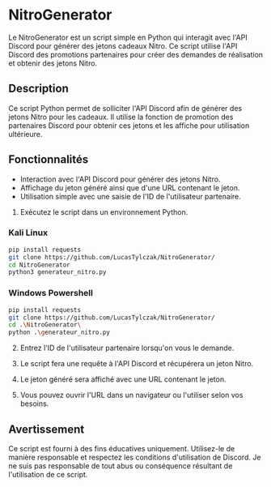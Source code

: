 # NitroGenerator

Le NitroGenerator est un script simple en Python qui interagit avec l'API Discord pour générer des jetons cadeaux Nitro. Ce script utilise l'API Discord des promotions partenaires pour créer des demandes de réalisation et obtenir des jetons Nitro.

## Description

Ce script Python permet de solliciter l'API Discord afin de générer des jetons Nitro pour les cadeaux. Il utilise la fonction de promotion des partenaires Discord pour obtenir ces jetons et les affiche pour utilisation ultérieure.

## Fonctionnalités

- Interaction avec l'API Discord pour générer des jetons Nitro.
- Affichage du jeton généré ainsi que d'une URL contenant le jeton.
- Utilisation simple avec une saisie de l'ID de l'utilisateur partenaire.

1. Exécutez le script dans un environnement Python.

### Kali Linux
```bash
pip install requests
git clone https://github.com/LucasTylczak/NitroGenerator/
cd NitroGenerator
python3 generateur_nitro.py
```
### Windows Powershell
```bash
pip install requests
git clone https://github.com/LucasTylczak/NitroGenerator/
cd .\NitroGenerator\
python .\generateur_nitro.py

```
2. Entrez l'ID de l'utilisateur partenaire lorsqu'on vous le demande.

3. Le script fera une requête à l'API Discord et récupérera un jeton Nitro.

4. Le jeton généré sera affiché avec une URL contenant le jeton.

5. Vous pouvez ouvrir l'URL dans un navigateur ou l'utiliser selon vos besoins.

## Avertissement

Ce script est fourni à des fins éducatives uniquement. Utilisez-le de manière responsable et respectez les conditions d'utilisation de Discord. Je ne suis pas responsable de tout abus ou conséquence résultant de l'utilisation de ce script.
